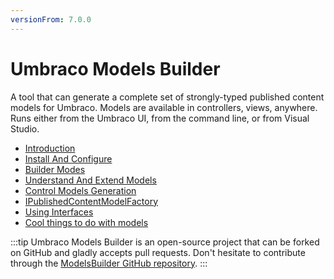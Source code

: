 ```yaml
---
versionFrom: 7.0.0
---
```


# Umbraco Models Builder

A tool that can generate a complete set of strongly-typed published content models for Umbraco. Models are available in controllers, views, anywhere. Runs either from the Umbraco UI, from the command line, or from Visual Studio.

* [Introduction](Introduction.md)
* [Install And Configure](Install-And-Configure.md)
* [Builder Modes](Builder-Modes.md)
* [Understand And Extend Models](Understand-And-Extend.md)
* [Control Models Generation](Control-Generation.md)
* [IPublishedContentModelFactory](IPublishedContentModelFactory.md)
* [Using Interfaces](Using-Interfaces.md)
* [Cool things to do with models](CoolThingsWithModels.md)

:::tip
Umbraco Models Builder is an open-source project that can be forked on GitHub and gladly accepts pull requests. Don't hesitate to contribute through the [ModelsBuilder GitHub repository](https://github.com/zpqrtbnk/Zbu.ModelsBuilder).
:::
